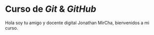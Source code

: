 # Curso de _Git_ & _GitHub_

Hola soy tu amigo y docente digital Jonathan MirCha, bienvenidos a mi curso.
